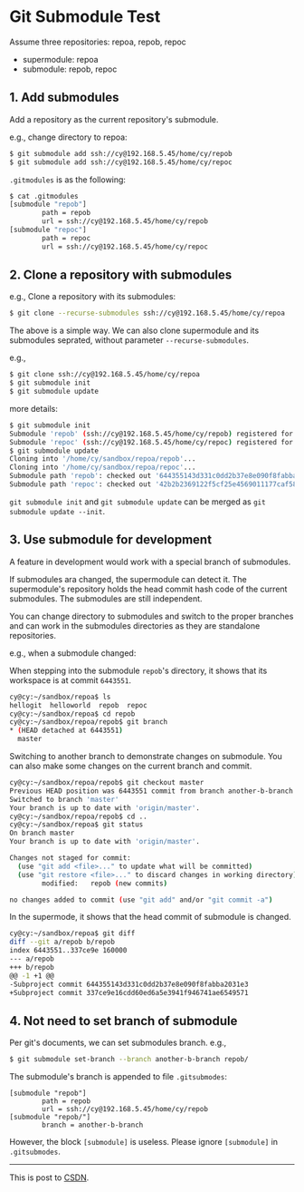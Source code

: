 # Git Submodule Test

Assume three repositories: repoa, repob, repoc

* supermodule: repoa
* submodule: repob, repoc

## 1. Add submodules

Add a repository as the current repository's submodule.

e.g., change directory to repoa:

```bash
$ git submodule add ssh://cy@192.168.5.45/home/cy/repob
$ git submodule add ssh://cy@192.168.5.45/home/cy/repoc
```

`.gitmodules` is as the following:

```bash
$ cat .gitmodules
[submodule "repob"]
        path = repob
        url = ssh://cy@192.168.5.45/home/cy/repob
[submodule "repoc"]
        path = repoc
        url = ssh://cy@192.168.5.45/home/cy/repoc
```

## 2. Clone a repository with submodules

e.g., Clone a repository with its submodules:

```bash
$ git clone --recurse-submodules ssh://cy@192.168.5.45/home/cy/repoa
```

The above is a simple way. We can also clone supermodule and its submodules seprated, without parameter `--recurse-submodules`.

e.g.,

```bash
$ git clone ssh://cy@192.168.5.45/home/cy/repoa
$ git submodule init
$ git submodule update
```

more details:

```bash
$ git submodule init 
Submodule 'repob' (ssh://cy@192.168.5.45/home/cy/repob) registered for path 'repob'
Submodule 'repoc' (ssh://cy@192.168.5.45/home/cy/repoc) registered for path 'repoc'
$ git submodule update
Cloning into '/home/cy/sandbox/repoa/repob'...
Cloning into '/home/cy/sandbox/repoa/repoc'...
Submodule path 'repob': checked out '644355143d331c0dd2b37e8e090f8fabba2031e3'
Submodule path 'repoc': checked out '42b2b2369122f5cf25e4569011177caf58d01d5e'
```

`git submodule init` and `git submodule update` can be merged as `git submodule update --init`.

## 3. Use submodule for development

A feature in development would work with a special branch of submodules.

If submodules ara changed, the supermodule can detect it. The supermodule's repository holds the head commit hash code of the current submodules. The submodules are still independent.

You can change directory to submodules and switch to the proper branches and can work in the submodules directories as they are standalone repositories.

e.g., when a submodule changed:

When stepping into the submodule `repob`'s directory, it shows that its workspace is at commit `6443551`.

```bash
cy@cy:~/sandbox/repoa$ ls
hellogit  helloworld  repob  repoc
cy@cy:~/sandbox/repoa$ cd repob
cy@cy:~/sandbox/repoa/repob$ git branch
* (HEAD detached at 6443551)
  master
```

Switching to another branch to demonstrate changes on submodule. You can also make some changes on the current branch and commit.

```bash
cy@cy:~/sandbox/repoa/repob$ git checkout master
Previous HEAD position was 6443551 commit from branch another-b-branch
Switched to branch 'master'
Your branch is up to date with 'origin/master'.
cy@cy:~/sandbox/repoa/repob$ cd ..
cy@cy:~/sandbox/repoa$ git status
On branch master
Your branch is up to date with 'origin/master'.

Changes not staged for commit:
  (use "git add <file>..." to update what will be committed)
  (use "git restore <file>..." to discard changes in working directory)
        modified:   repob (new commits)

no changes added to commit (use "git add" and/or "git commit -a")
```

In the supermode, it shows that the head commit of submodule is changed.

```bash
cy@cy:~/sandbox/repoa$ git diff
diff --git a/repob b/repob
index 6443551..337ce9e 160000
--- a/repob
+++ b/repob
@@ -1 +1 @@
-Subproject commit 644355143d331c0dd2b37e8e090f8fabba2031e3
+Subproject commit 337ce9e16cdd60ed6a5e3941f946741ae6549571

```

## 4. Not need to set branch of submodule

Per git's documents, we can set submodules branch. e.g.,

```bash
$ git submodule set-branch --branch another-b-branch repob/
```

The submodule's branch is appended to file `.gitsubmodes`:

```text
[submodule "repob"]
        path = repob
        url = ssh://cy@192.168.5.45/home/cy/repob
[submodule "repob/"]
        branch = another-b-branch
```

However, the block `[submodule]` is useless. Please ignore `[submodule]` in `.gitsubmodes`.

---

This is post to [CSDN](https://blog.csdn.net/caoi/article/details/127601327).